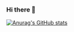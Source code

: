 ### Hi there 👋

[![Anurag's GitHub stats](https://github-readme-stats.vercel.app/api?username=maxrzaw)](https://github.com/anuraghazra/github-readme-stats)


<!--
**maxrzaw/maxrzaw** is a ✨ _special_ ✨ repository because its `README.md` (this file) appears on your GitHub profile.

Here are some ideas to get you started:

- 🔭 I’m currently working on ...
- 🌱 I’m currently learning ...
- 👯 I’m looking to collaborate on ...
- 🤔 I’m looking for help with ...
- 💬 Ask me about ...
- 📫 How to reach me: ...
- 😄 Pronouns: ...
- ⚡ Fun fact: ...
-->
